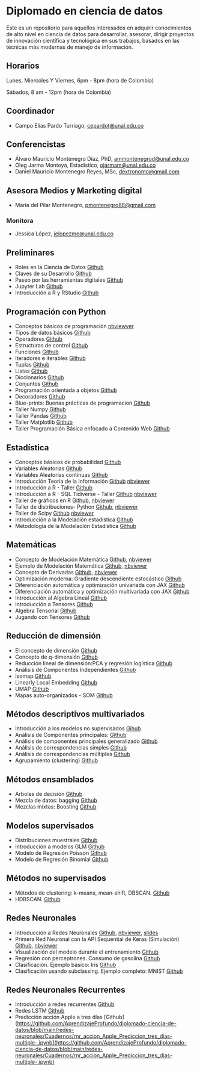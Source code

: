 # Diplomado en ciencia de datos
Este es un repositorio para aquellos interesados en adquirir conocimientos de alto nivel en ciencia de datos  para desarrollar, asesorar, dirigir proyectos de innovación científica y tecnológica en sus trabajos, basados en las técnicas más modernas de manejo de información.
## Horarios 
Lunes, Miercoles Y Viernes, 6pm - 8pm (hora de Colombia) 

Sábados, 8 am - 12pm (hora de Colombia)

## Coordinador
- Campo Elías Pardo Turriago, cepardot@unal.edu.co
## Conferencistas 
- Álvaro Mauricio Montenegro Díaz, PhD, ammontenegrod@unal.edu.co 
- Oleg Jarma Montoya, Estadístico, ojarmam@unal.edu.co 
- Daniel Mauricio Montenegro Reyes, MSc, dextronomo@gmail.com
## Asesora Medios y Marketing digital
- Maria del Pilar Montenegro, pmontenegro88@gmail.com
 ### Monitora 
 - Jessica López, jelopezme@unal.edu.co 

## Preliminares
 - Roles en la Ciencia de Datos [Github](https://github.com/AprendizajeProfundo/diplomado-ciencia-de-datos/blob/main/A_Preliminares/Cuadernos/ds_Roles_Data_science.ipynb)
 - Claves de su Desarrollo [Github](https://github.com/AprendizajeProfundo/diplomado-ciencia-de-datos/blob/main/A_Preliminares/Cuadernos/ds_claves_desarrollo.ipynb)
- Paseo por las herramientas digitales [Github](https://github.com/AprendizajeProfundo/diplomado-ciencia-de-datos/blob/main/A_Preliminares/Cuadernos/Herramientas_Digitales.ipynb)
- Jupyter Lab [Github](https://github.com/AprendizajeProfundo/diplomado-ciencia-de-datos/blob/main/A_Preliminares/Cuadernos/Imagenes_Jupyter.ipynb)
- Introducción a R y RStudio [Github](https://github.com/AprendizajeProfundo/diplomado-ciencia-de-datos/blob/main/A_Preliminares/Cuadernos/Introduccion2RyRStudio.ipynb)

## Programación con Python
- Conceptos básicos de programación [nbviewver](https://nbviewer.org/github/AprendizajeProfundo/diplomado-ciencia-de-datos/blob/main/Programaci%C3%B3n-Python/Cuadernos/py_0010_Intro_Python.ipynb)
- Tipos de datos básicos [Github](https://github.com/AprendizajeProfundo/diplomado-ciencia-de-datos/blob/main/Programaci%C3%B3n-Python/Cuadernos/py_0020_Tipos_Datos_Basicos.ipynb)
- Operadores [Github](https://github.com/AprendizajeProfundo/diplomado-ciencia-de-datos/blob/main/Programaci%C3%B3n-Python/Cuadernos/py_0030_Operadores.ipynb)
- Estructuras de control [Github](https://github.com/AprendizajeProfundo/diplomado-ciencia-de-datos/blob/main/Programaci%C3%B3n-Python/Cuadernos/py_0040_Estructuras_de_Control.ipynb)
- Funciones [Github](https://github.com/AprendizajeProfundo/diplomado-ciencia-de-datos/blob/main/Programaci%C3%B3n-Python/Cuadernos/py_0050_Funciones.ipynb)
- Iteradores e iterables [Github](https://github.com/AprendizajeProfundo/diplomado-ciencia-de-datos/blob/main/Programaci%C3%B3n-Python/Cuadernos/py_0060_Iterables_Iteradores.ipynb)
- Tuplas [Github](https://github.com/AprendizajeProfundo/diplomado-ciencia-de-datos/blob/main/Programaci%C3%B3n-Python/Cuadernos/py_0070_Tuplas.ipynb)
- Listas [Github](https://github.com/AprendizajeProfundo/diplomado-ciencia-de-datos/blob/main/Programaci%C3%B3n-Python/Cuadernos/py_0080_Listas.ipynb)
- Diccionarios [Github](https://github.com/AprendizajeProfundo/diplomado-ciencia-de-datos/blob/main/Programaci%C3%B3n-Python/Cuadernos/py_0090_Diccionarios.ipynb)
- Conjuntos [Github](https://github.com/AprendizajeProfundo/diplomado-ciencia-de-datos/blob/main/Programación-Python/Cuadernos/py_0100_Conjuntos.ipynb)
- Programación orientada a objetos [Github](https://github.com/AprendizajeProfundo/diplomado-ciencia-de-datos/blob/main/Programaci%C3%B3n-Python/Cuadernos/py_0110_POO.ipynb)
- Decoradores [Github](https://github.com/AprendizajeProfundo/diplomado-ciencia-de-datos/blob/main/Programaci%C3%B3n-Python/Cuadernos/py_0120_Decoradores.ipynb)
- Blue-prints: Buenas prácticas de programacion [Github](https://github.com/AprendizajeProfundo/diplomado-ciencia-de-datos/blob/main/Programaci%C3%B3n-Python/Cuadernos/py_0130_Patrones_POO.ipynb)
- Taller Numpy [Github](https://github.com/AprendizajeProfundo/diplomado-ciencia-de-datos/blob/main/Programaci%C3%B3n-Python/Cuadernos/Taller_Numpy.ipynb)
- Taller Pandas [Github](https://github.com/AprendizajeProfundo/diplomado-ciencia-de-datos/blob/main/Programaci%C3%B3n-Python/Cuadernos/Taller_Pandas.ipynb)
- Taller Matplotlib [Github](https://github.com/AprendizajeProfundo/diplomado-ciencia-de-datos/blob/main/Programaci%C3%B3n-Python/Cuadernos/Taller_Matplotlib.ipynb)
- Taller Programación Básica enfocado a Contenido Web [Github](https://github.com/AprendizajeProfundo/diplomado-ciencia-de-datos/blob/main/Programaci%C3%B3n-Python/Cuadernos/Taller_Web.ipynb)

 ## Estadística
 - Conceptos básicos de probabilidad [Github](https://github.com/AprendizajeProfundo/diplomado-ciencia-de-datos/blob/main/Matematicas-Estadistica/Cuadernos/Prob_Conceptos_Basicos.ipynb)
 - Variables Aleatorias [Github](https://github.com/AprendizajeProfundo/diplomado-ciencia-de-datos/blob/main/Matematicas-Estadistica/Cuadernos/Prob_Variables_Aleatorias.ipynb)
 - Variables Aleatorias continuas [Github](https://github.com/AprendizajeProfundo/diplomado-ciencia-de-datos/blob/main/Matematicas-Estadistica/Cuadernos/Prob_Distribuciones_continuas.ipynb)
 - Introducción Teoría de la Información [Github](https://github.com/AprendizajeProfundo/diplomado-ciencia-de-datos/blob/main/Matematicas-Estadistica/Cuadernos/ti_Teoria_Informacion.ipynb) [nbviewer](https://nbviewer.org/github/AprendizajeProfundo/diplomado-ciencia-de-datos/blob/main/Matematicas-Estadistica/Cuadernos/ti_Teoria_Informacion.ipynb)
 - Introducción a R - Taller [Github](https://github.com/AprendizajeProfundo/diplomado-ciencia-de-datos/blob/main/Matematicas-Estadistica/Cuadernos/Taller_R.ipynb)
 - Introducción a R - SQL Tidiverse - Taller [Github](https://github.com/AprendizajeProfundo/diplomado-ciencia-de-datos/blob/main/Matematicas-Estadistica/Cuadernos/Taller%20SQL%20y%20Tidyverse.ipynb) [nbviewer](https://github.com/AprendizajeProfundo/diplomado-ciencia-de-datos/blob/main/Matematicas-Estadistica/Cuadernos/Taller%20SQL%20y%20Tidyverse.ipynb)
 - Taller de gráficos en R [Github](https://github.com/AprendizajeProfundo/diplomado-ciencia-de-datos/blob/main/Matematicas-Estadistica/Cuadernos/Taller_Graficos_R.ipynb), [nbviewer](https://nbviewer.org/github/AprendizajeProfundo/diplomado-ciencia-de-datos/blob/main/Matematicas-Estadistica/Cuadernos/Taller_Graficos_R.ipynb)
 - Taller de distribuciones- Python [Github](https://github.com/AprendizajeProfundo/diplomado-ciencia-de-datos/blob/main/Matematicas-Estadistica/Cuadernos/Taller_Distribuciones.ipynb), [nbviewer](https://nbviewer.org/github/AprendizajeProfundo/diplomado-ciencia-de-datos/blob/main/Matematicas-Estadistica/Cuadernos/Taller_Distribuciones.ipynb)
 - Taller de Scipy [Github](https://github.com/AprendizajeProfundo/diplomado-ciencia-de-datos/blob/main/Matematicas-Estadistica/Cuadernos/Taller_scipy.ipynb) [nbviewer](https://github.com/AprendizajeProfundo/diplomado-ciencia-de-datos/blob/main/Matematicas-Estadistica/Cuadernos/Taller_scipy.ipynb)
 - Introducción a la Modelación estadística [Github](https://github.com/AprendizajeProfundo/diplomado-ciencia-de-datos/blob/main/Matematicas-Estadistica/Cuadernos/Introduccion_Modelacion_estadistica.ipynb)
 - Metodología de la Modelación Estadística [Github](https://github.com/AprendizajeProfundo/diplomado-ciencia-de-datos/blob/main/Matematicas-Estadistica/Cuadernos/Metodologia_Modelacion_estadistica.ipynb)

## Matemáticas

- Concepto de Modelación Matemática [Github](https://github.com/AprendizajeProfundo/diplomado-ciencia-de-datos/blob/main/Matematicas-Estadistica/Cuadernos/mod_Modelamiento.ipynb), [nbviewer](https://nbviewer.org/github/AprendizajeProfundo/diplomado-ciencia-de-datos/blob/main/Matematicas-Estadistica/Cuadernos/mod_Modelamiento.ipynb)
- Ejemplo de Modelación Matemática [Github](https://github.com/AprendizajeProfundo/diplomado-ciencia-de-datos/blob/main/Matematicas-Estadistica/Cuadernos/mod_Ejemplo_Modelamiento.ipynb), [nbviewer](https://nbviewer.org/github/AprendizajeProfundo/diplomado-ciencia-de-datos/blob/main/Matematicas-Estadistica/Cuadernos/mod_Ejemplo_Modelamiento.ipynb)
- Concepto de Derivadas [Github](https://github.com/AprendizajeProfundo/diplomado-ciencia-de-datos/blob/main/Matematicas-Estadistica/Cuadernos/cal_derivadas.ipynb), [nbviewer](https://nbviewer.org/github/AprendizajeProfundo/diplomado-ciencia-de-datos/blob/main/Matematicas-Estadistica/Cuadernos/cal_derivadas.ipynb)
- Optimización moderna: Gradiente descendiente estocástico [Github](https://github.com/AprendizajeProfundo/diplomado-ciencia-de-datos/blob/main/Matematicas-Estadistica/Cuadernos/optimizacion_sgd.ipynb)
- Diferenciación automática y optimización univariada con JAX [Github](https://github.com/AprendizajeProfundo/diplomado-ciencia-de-datos/blob/main/Matematicas-Estadistica/Cuadernos/Optimization_1.ipynb)
- Diferenciación automática y optimización multivariada con JAX [Github](https://github.com/AprendizajeProfundo/diplomado-ciencia-de-datos/blob/main/Matematicas-Estadistica/Cuadernos/Optimization_2.ipynb)
- Introducción al Algebra Lineal [Github](https://github.com/AprendizajeProfundo/diplomado-ciencia-de-datos/blob/main/Matematicas-Estadistica/Cuadernos/IntroAlgebraLineal.ipynb)
- Introducción a Tensores [Github](https://github.com/AprendizajeProfundo/diplomado-ciencia-de-datos/blob/main/Matematicas-Estadistica/Cuadernos/t_0010_Intro_Tensores.ipynb)
- Algebra Tensorial [Github](https://github.com/AprendizajeProfundo/diplomado-ciencia-de-datos/blob/main/Matematicas-Estadistica/Cuadernos/t_0020_Algebra_Tensorial.ipynb)
- Jugando con Tensores [Github](https://github.com/AprendizajeProfundo/diplomado-ciencia-de-datos/blob/main/Matematicas-Estadistica/Cuadernos/t_0030_Tensores_Redes_Imagenes.ipynb)

## Reducción de dimensión

- El concepto de dimensión [Github](https://github.com/AprendizajeProfundo/diplomado-ciencia-de-datos/blob/main/Reduccion-dimension-visualizacion/Cuadernos/rd_0010_Intro_Reduce_Dimension.ipynb)
- Concepto de q-dimensión [Github](https://github.com/AprendizajeProfundo/diplomado-ciencia-de-datos/blob/main/Reduccion-dimension-visualizacion/Cuadernos/rd_0020_Concepto%20de%20q-dimensi%C3%B3n.ipynb)
- Reducción lineal de dimensión:PCA y regresión logística [Github](https://github.com/AprendizajeProfundo/diplomado-ciencia-de-datos/blob/main/Reduccion-dimension-visualizacion/Cuadernos/rd_0030_PCA_Reg_Logit.ipynb)
- Análisis de Componentes Independientes [Github](https://github.com/AprendizajeProfundo/diplomado-ciencia-de-datos/blob/main/Reduccion-dimension-visualizacion/Cuadernos/rd_0040_ICA.ipynb)
- Isomap [Github](https://github.com/AprendizajeProfundo/diplomado-ciencia-de-datos/blob/main/Reduccion-dimension-visualizacion/Cuadernos/rd_0050_Isomap.ipynb)
- Linearly Local Embedding [Github](https://github.com/AprendizajeProfundo/diplomado-ciencia-de-datos/blob/main/Reduccion-dimension-visualizacion/Cuadernos/rd_0060_LLE.ipynb)
- UMAP [Github](https://github.com/AprendizajeProfundo/diplomado-ciencia-de-datos/blob/main/Reduccion-dimension-visualizacion/Cuadernos/rd_0070_UMAP.ipynb)
- Mapas auto-organizados - SOM [Github](https://github.com/AprendizajeProfundo/diplomado-ciencia-de-datos/blob/main/Reduccion-dimension-visualizacion/Cuadernos/som_Introduccion.ipynb)

## Métodos descriptivos multivariados

- Introducción a los modelos no supervisados [Gihub](https://github.com/AprendizajeProfundo/diplomado-ciencia-de-datos/blob/main/Metodos-exploratorios-mutlivariados/Cuadernos/AprendizajeNoSupervisado.ipynb)
- Análisis de Componentes principales: [Github](https://github.com/AprendizajeProfundo/diplomado-ciencia-de-datos/blob/main/Metodos-exploratorios-mutlivariados/Cuadernos/ACPcienciaDatos.ipynb)
- Análisis de componentes principales generalizado [Github](https://github.com/AprendizajeProfundo/diplomado-ciencia-de-datos/blob/main/Metodos-exploratorios-mutlivariados/Cuadernos/ACPgeneralgithub.ipynb)
- Análisis de correspondencias simples [Github](https://github.com/AprendizajeProfundo/diplomado-ciencia-de-datos/blob/main/Metodos-exploratorios-mutlivariados/Cuadernos/ACS.ipynb)
- Análisis de correspondencias múltiples [Github](https://github.com/AprendizajeProfundo/diplomado-ciencia-de-datos/blob/main/Metodos-exploratorios-mutlivariados/Cuadernos/ACM.ipynb)
- Agrupamiento (clustering) [Github](https://github.com/AprendizajeProfundo/diplomado-ciencia-de-datos/blob/main/Metodos-exploratorios-mutlivariados/Cuadernos/Agrupamiento.ipynb)

## Métodos ensamblados
- Arboles de decisión [Github](https://github.com/AprendizajeProfundo/diplomado-ciencia-de-datos/blob/main/Metodos-ensamblados/Cuadernos/men_010_Arboles%20de%20decision.ipynb)
- Mezcla de datos: bagging [Github](https://github.com/AprendizajeProfundo/diplomado-ciencia-de-datos/blob/main/Metodos-ensamblados/Cuadernos/men_020_M_ensamblados_Bagging.ipynb)
- Mezclas mixtas: Boosting [Github](https://github.com/AprendizajeProfundo/diplomado-ciencia-de-datos/blob/main/Metodos-ensamblados/Cuadernos/men_030_M_ensamblados_Mezclas_Boosting.ipynb)

## Modelos supervisados

- Distribuciones muestrales [Github](https://github.com/AprendizajeProfundo/diplomado-ciencia-de-datos/blob/main/Aprendizaje_supervisado/Cuadernos/su_0030_Distribuciones_muestrales.ipynb)
- Introducción a modelos GLM [Github](https://github.com/AprendizajeProfundo/diplomado-ciencia-de-datos/blob/main/Aprendizaje_supervisado/Cuadernos/su_0020_GLM_Intro.ipynb)
- Modelo de Regresión Poisson [Github](https://github.com/AprendizajeProfundo/diplomado-ciencia-de-datos/blob/main/Aprendizaje_supervisado/Cuadernos/su_0050_Regresion_Poisson.ipynb)
- Modelo de Regresión Binomial [Github](https://github.com/AprendizajeProfundo/diplomado-ciencia-de-datos/blob/main/Aprendizaje_supervisado/Cuadernos/su_0060_Regresion_Binomial.ipynb)

## Métodos no supervisados
- Métodos de clustering: k-means, mean-shift, DBSCAN. [Github](https://github.com/AprendizajeProfundo/diplomado-ciencia-de-datos/blob/main/Clustering/Cuadernos/clu_0020_Clustering.ipynb)
- HDBSCAN. [Github](https://github.com/AprendizajeProfundo/diplomado-ciencia-de-datos/blob/main/Clustering/Cuadernos/clu_0030_HDBSCAN.ipynb)

## Redes Neuronales

- Introducción a Redes Neuronales [Github](https://github.com/AprendizajeProfundo/diplomado-ciencia-de-datos/blob/main/redes-neuronales/Cuadernos/RedesNeuronales_intro.ipynb), [nbviewer](https://nbviewer.org/github/AprendizajeProfundo/diplomado-ciencia-de-datos/blob/main/redes-neuronales/Cuadernos/RedesNeuronales_intro.ipynb), [slides](https://nbviewer.org/github/AprendizajeProfundo/diplomado-ciencia-de-datos/blob/main/redes-neuronales/Presentaciones/RedesNeuronales_intro.slides.html)
- Primera Red Neuronal con la API Sequential de Keras (Simulación) [Github](https://github.com/AprendizajeProfundo/diplomado-ciencia-de-datos/blob/main/redes-neuronales/Cuadernos/am_Hello_World_ML.ipynb), [nbviewer](https://nbviewer.org/github/AprendizajeProfundo/diplomado-ciencia-de-datos/blob/main/redes-neuronales/Cuadernos/am_Hello_World_ML.ipynb)
- Visualización del modelo durante el entrenamiento [Github](https://github.com/AprendizajeProfundo/diplomado-ciencia-de-datos/blob/main/redes-neuronales/Cuadernos/NN_Animation2.ipynb)
- Regresión con perceptrones. Consumo de gasolina [Github](https://github.com/AprendizajeProfundo/diplomado-ciencia-de-datos/blob/main/redes-neuronales/Cuadernos/am_regresion_Keras_gasolina.ipynb)
- Clasificación. Ejemplo básico: Iris  [Github](https://github.com/AprendizajeProfundo/diplomado-ciencia-de-datos/blob/main/redes-neuronales/Cuadernos/am-subclassing-iris.ipynb)
- Clasificación usando subclassing. Ejemplo completo: MNIST [Github](https://github.com/AprendizajeProfundo/diplomado-ciencia-de-datos/blob/main/redes-neuronales/Cuadernos/Intro_Keras_Subclassing_mnist.ipynb)


## Redes Neuronales Recurrentes
- Introducción a redes recurrentes [Github](https://github.com/AprendizajeProfundo/diplomado-ciencia-de-datos/blob/main/redes-neuronales/Cuadernos/rnn_Intro_Redes_Recurrentes.ipynb)
- Redes LSTM [Github]([https://github.com/AprendizajeProfundo/diplomado-ciencia-de-datos/blob/main/redes-neuronales/Cuadernos/rnr_LSTM_Intro.ipynb](https://github.com/AprendizajeProfundo/diplomado-ciencia-de-datos/blob/main/redes-neuronales/Cuadernos/rnr_LSTM_Intro.ipynb))
- Predicción acción Apple a tres días [Github](https://github.com/AprendizajeProfundo/diplomado-ciencia-de-datos/blob/main/redes-neuronales/Cuadernos/rnr_accion_Apple_Prediccion_tres_dias-multiple-.ipynb](https://github.com/AprendizajeProfundo/diplomado-ciencia-de-datos/blob/main/redes-neuronales/Cuadernos/rnr_accion_Apple_Prediccion_tres_dias-multiple-.ipynb)
